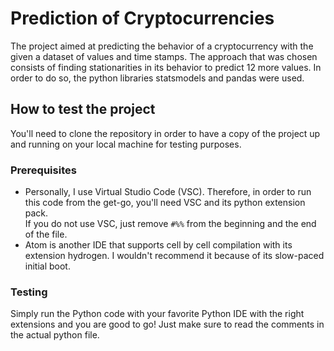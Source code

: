 
# Prediction of Cryptocurrencies 
The project aimed at predicting the behavior of a cryptocurrency with the given a dataset of values and time stamps. The approach that was chosen consists of finding stationarities in its behavior to predict 12 more values. In order to do so, the python libraries statsmodels and pandas were used. 

## How to test the project
You'll need to clone the repository in order to have a copy of the project up and running on your local machine for testing purposes.

### Prerequisites
* Personally, I use Virtual Studio Code (VSC). Therefore, in order to run this code from the get-go, you'll need VSC and its python extension pack.<br>
If you do not use VSC, just remove `#%%` from the beginning and the end of the file. </li>
* Atom is another IDE that supports cell by cell compilation with its extension hydrogen. I wouldn't recommend it because of its slow-paced initial boot.

### Testing
Simply run the Python code with your favorite Python IDE with the right extensions and you are good to go! Just make sure to read the comments in the actual python file.
